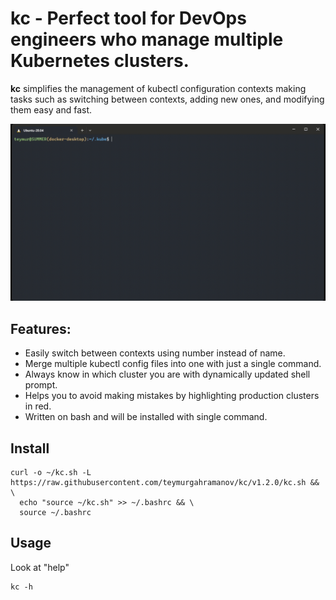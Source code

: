 # kc - Perfect tool for DevOps engineers who manage multiple Kubernetes clusters.

__kc__ simplifies the management of kubectl configuration contexts making tasks such as switching between contexts, adding new ones, and modifying them easy and fast.

![](./demo.gif)
## Features:

- Easily switch between contexts using number instead of name.
- Merge multiple kubectl config files into one with just a single command.
- Always know in which cluster you are with dynamically updated shell prompt.
- Helps you to avoid making mistakes by highlighting production clusters in red.
- Written on bash and will be installed with single command.
  
## Install
```
curl -o ~/kc.sh -L https://raw.githubusercontent.com/teymurgahramanov/kc/v1.2.0/kc.sh && \
  echo "source ~/kc.sh" >> ~/.bashrc && \
  source ~/.bashrc
```

## Usage
Look at "help"
```
kc -h
```
